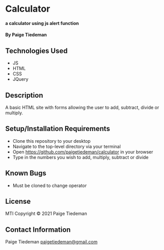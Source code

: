 # Calculator

#### a calculator using js alert function

#### By Paige Tiedeman

## Technologies Used

* JS
* HTML
* CSS
* JQuery

## Description

A basic HTML site with forms allowing the user to add, subtract, divide or multiply.

## Setup/Installation Requirements

* Clone this repository to your desktop
* Navigate to the top-level directory via your terminal
* Open https://github.com/paigetiedeman/calculator in your browser
* Type in the numbers you wish to add, multiply, subtract or divide

## Known Bugs

* Must be cloned to change operator


## License

MTI
Copyright © 2021 Paige Tiedeman

## Contact Information
Paige Tiedeman paigetiedeman@gmail.com
